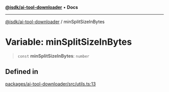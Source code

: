 [**@isdk/ai-tool-downloader**](../README.md) • **Docs**

***

[@isdk/ai-tool-downloader](../globals.md) / minSplitSizeInBytes

# Variable: minSplitSizeInBytes

> `const` **minSplitSizeInBytes**: `number`

## Defined in

[packages/ai-tool-downloader/src/utils.ts:13](https://github.com/isdk/ai-tool-download.js/blob/80d9e6be3e3b64743a58ca4b0eb84d7461594811/src/utils.ts#L13)
